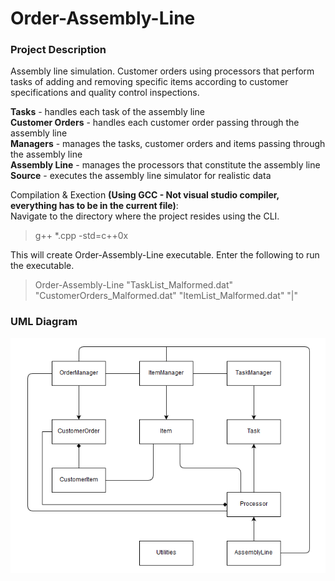 # Order-Assembly-Line


### Project Description
Assembly line simulation. Customer orders using processors that perform tasks of adding and removing specific items according to customer specifications and quality control inspections.

**Tasks** - handles each task of the assembly line  
**Customer Orders** - handles each customer order passing through the assembly line  
**Managers** - manages the tasks, customer orders and items passing through the assembly line  
**Assembly Line** - manages the processors that constitute the assembly line  
**Source** - executes the assembly line simulator for realistic data  


Compilation & Exection **(Using GCC - Not visual studio compiler, everything has to be in the current file)**:   
Navigate to the directory where the project resides using the CLI.    
  
> g++ \*.cpp -std=c++0x  
  
This will create Order-Assembly-Line executable. Enter the following to run the executable.    
> Order-Assembly-Line "TaskList_Malformed.dat" "CustomerOrders_Malformed.dat" "ItemList_Malformed.dat" "|"



### UML Diagram
![UML Diagram](/Images/UML.png)
